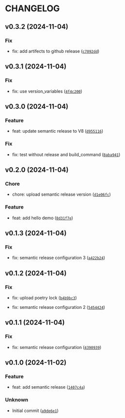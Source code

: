 # CHANGELOG



## v0.3.2 (2024-11-04)

### Fix

* fix: add artifects to github release ([`c7092dd`](https://github.com/dsun0720/semantic-release-demo/commit/c7092dd13d28017a8bcbe97949c538e20ba4b4bd))


## v0.3.1 (2024-11-04)

### Fix

* fix: use version_variables ([`4f4c200`](https://github.com/dsun0720/semantic-release-demo/commit/4f4c200e2547197defa11bb986d15618d12acd9c))


## v0.3.0 (2024-11-04)

### Feature

* feat: update semantic release to V8 ([`d955116`](https://github.com/dsun0720/semantic-release-demo/commit/d955116f07d138753284c9ba80c92534d80fc430))

### Fix

* fix: test without release and build_command ([`8aba941`](https://github.com/dsun0720/semantic-release-demo/commit/8aba941a506e7b79ac61d6d503c3949dad3c13e1))


## v0.2.0 (2024-11-04)

### Chore

* chore: upload semantic release version ([`d1e06fc`](https://github.com/dsun0720/semantic-release-demo/commit/d1e06fc7e737e4988b549e3d375883521e39ce7d))

### Feature

* feat: add hello demo ([`8d31f7e`](https://github.com/dsun0720/semantic-release-demo/commit/8d31f7ef0dc17bdc89a24533eed2c9d2055a13f3))


## v0.1.3 (2024-11-04)

### Fix

* fix: semantic release configuration 3 ([`a422b24`](https://github.com/dsun0720/semantic-release-demo/commit/a422b248ac58cea7db1a29f0b9c7689024a6d9e2))


## v0.1.2 (2024-11-04)

### Fix

* fix: upload poetry lock ([`b4b9bc3`](https://github.com/dsun0720/semantic-release-demo/commit/b4b9bc3f27be2d4d19cc2b4805dc8c90d0a2cb2a))

* fix: semantic release configuration 2 ([`5454424`](https://github.com/dsun0720/semantic-release-demo/commit/545442423732ba02b52a6043dc7ffe9bef1ac937))


## v0.1.1 (2024-11-04)

### Fix

* fix: semantic release configuration ([`4390939`](https://github.com/dsun0720/semantic-release-demo/commit/439093946c84407925ee738bc9d6e0a6ca25cf5d))


## v0.1.0 (2024-11-02)

### Feature

* feat: add semantic release ([`1407c4a`](https://github.com/dsun0720/semantic-release-demo/commit/1407c4a2c3098f8ae856f9603d6052acd4435317))

### Unknown

* Initial commit ([`a9de6e1`](https://github.com/dsun0720/semantic-release-demo/commit/a9de6e11f6b17742d72dbbb5bdcfef2dd36680c5))
